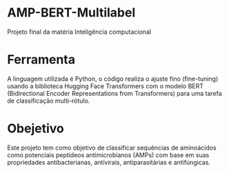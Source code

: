 # AMP-BERT-Multilabel
Projeto final da matéria Inteligência computacional

# Ferramenta
A linguagem utilizada é Python, o código realiza o ajuste fino (fine-tuning) usando a biblioteca Hugging Face Transformers com o modelo BERT (Bidirectional Encoder Representations from Transformers) para uma tarefa de classificação multi-rótulo. 

# Obejetivo
Este projeto tem como objetivo de classificar sequências de aminoácidos como potenciais peptídeos antimicrobianos (AMPs) com base em suas propriedades antibacterianas, antivirais, antiparasitárias e antifúngicas. 
